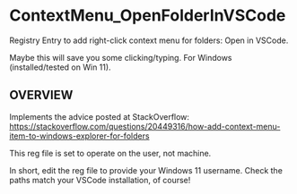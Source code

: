 # ContextMenu_OpenFolderInVSCode
Registry Entry to add right-click context menu for folders: Open in VSCode.

Maybe this will save you some clicking/typing. For Windows (installed/tested on Win 11).

## OVERVIEW
Implements the advice posted at StackOverflow:
https://stackoverflow.com/questions/20449316/how-add-context-menu-item-to-windows-explorer-for-folders

This reg file is set to operate on the user, not machine.

In short, edit the reg file to provide your Windows 11 username. Check the paths match your VSCode installation, of course!
